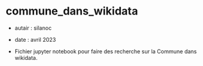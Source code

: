 # commune_dans_wikidata
- autair : silanoc
- date : avril 2023

- Fichier jupyter notebook pour faire des recherche sur la Commune dans wikidata.


